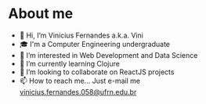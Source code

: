 # About me
- 👋 Hi, I’m Vinícius Fernandes a.k.a. Vini
- 🎓 I'm a Computer Engineering undergraduate
- 👀 I’m interested in Web Development and Data Science
- 🌱 I’m currently learning Clojure
- 💞️ I’m looking to collaborate on ReactJS projects
- 📫 How to reach me... Just e-mail me vinicius.fernandes.058@ufrn.edu.br

<!---
viniciusfer01/viniciusfer01 is a ✨ special ✨ repository because its `README.md` (this file) appears on your GitHub profile.
You can click the Preview link to take a look at your changes.
--->
